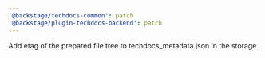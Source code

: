 ```yaml
---
'@backstage/techdocs-common': patch
'@backstage/plugin-techdocs-backend': patch
---
```


Add etag of the prepared file tree to techdocs_metadata.json in the storage
